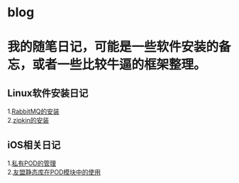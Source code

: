 # blog
# 我的随笔日记，可能是一些软件安装的备忘，或者一些比较牛逼的框架整理。
## Linux软件安装日记  
1.<a href="https://github.com/AmadeusSys/blog/blob/master/RabbitMQ.md">RabbitMQ的安装</a>  
2.<a href="https://github.com/AmadeusSys/blog/blob/master/zipkin.md">zipkin的安装</a> 
##

## iOS相关日记  
1.<a href="https://github.com/AmadeusSys/blog/blob/master/Pod.md">私有POD的管理</a>  
2.<a href="https://github.com/AmadeusSys/blog/blob/master/swift-umeng.md">友盟静态库在POD模块中的使用</a> 
##
